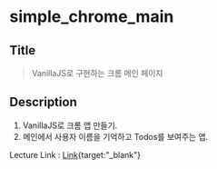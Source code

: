 # simple_chrome_main

## Title
> VanillaJS로 구현하는 크롬 메인 페이지

## Description
1. VanillaJS로 크롬 앱 만들기.
2. 메인에서 사용자 이름을 기억하고 Todos를 보여주는 앱.


Lecture Link : [Link](https://academy.nomadcoders.co){target:"_blank"}